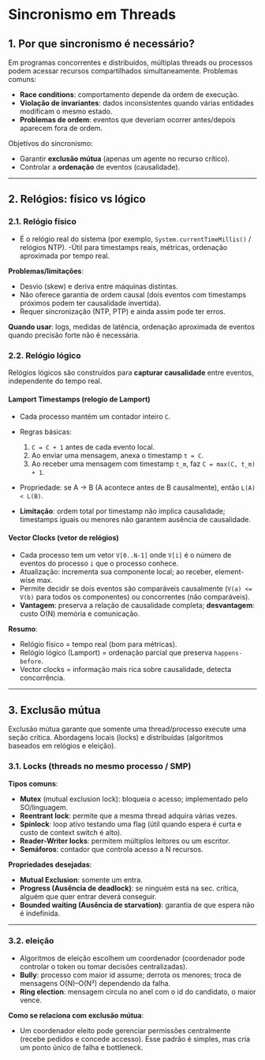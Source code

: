 # Sincronismo em Threads

## 1. Por que sincronismo é necessário?

Em programas concorrentes e distribuídos, múltiplas threads ou processos podem acessar recursos compartilhados simultaneamente. Problemas comuns:

* **Race conditions**: comportamento depende da ordem de execução.
* **Violação de invariantes**: dados inconsistentes quando várias entidades modificam o mesmo estado.
* **Problemas de ordem**: eventos que deveriam ocorrer antes/depois aparecem fora de ordem.

Objetivos do sincronismo:

* Garantir **exclusão mútua** (apenas um agente no recurso crítico).
* Controlar a **ordenação** de eventos (causalidade).

---

## 2. Relógios: físico vs lógico

### 2.1. Relógio físico

* É o relógio real do sistema (por exemplo, `System.currentTimeMillis()` / relógios NTP).
  -Útil para timestamps reais, métricas, ordenação aproximada por tempo real.

**Problemas/limitações**:

* Desvio (skew) e deriva entre máquinas distintas.
* Não oferece garantia de ordem causal (dois eventos com timestamps próximos podem ter causalidade invertida).
* Requer sincronização (NTP, PTP) e ainda assim pode ter erros.

**Quando usar**: logs, medidas de latência, ordenação aproximada de eventos quando precisão forte não é necessária.

### 2.2. Relógio lógico

Relógios lógicos são construídos para **capturar causalidade** entre eventos, independente do tempo real.

#### Lamport Timestamps (relogio de Lamport)

* Cada processo mantém um contador inteiro `C`.
* Regras básicas:

  1. `C = C + 1` antes de cada evento local.
  2. Ao enviar uma mensagem, anexa o timestamp `t = C`.
  3. Ao receber uma mensagem com timestamp `t_m`, faz `C = max(C, t_m) + 1`.
* Propriedade: se A -> B (A acontece antes de B causalmente), então `L(A) < L(B)`.
* **Limitação**: ordem total por timestamp não implica causalidade; timestamps iguais ou menores não garantem ausência de causalidade.

#### Vector Clocks (vetor de relógios)

* Cada processo tem um vetor `V[0..N-1]` onde `V[i]` é o número de eventos do processo `i` que o processo conhece.
* Atualização: incrementa sua componente local; ao receber, element-wise max.
* Permite decidir se dois eventos são comparáveis causalmente (`V(a) <= V(b)` para todos os componentes) ou concorrentes (não comparáveis).
* **Vantagem**: preserva a relação de causalidade completa; **desvantagem**: custo O(N) memória e comunicação.

**Resumo**:

* Relógio físico = tempo real (bom para métricas).
* Relógio lógico (Lamport) = ordenação parcial que preserva `happens-before`.
* Vector clocks = informação mais rica sobre causalidade, detecta concorrência.

---

## 3. Exclusão mútua

Exclusão mútua garante que somente uma thread/processo execute uma seção crítica. Abordagens locais (locks) e distribuídas (algoritmos baseados em relógios e eleição).

### 3.1. Locks (threads no mesmo processo / SMP)

**Tipos comuns**:

* **Mutex** (mutual exclusion lock): bloqueia o acesso; implementado pelo SO/linguagem.
* **Reentrant lock**: permite que a mesma thread adquira várias vezes.
* **Spinlock**: loop ativo testando uma flag (útil quando espera é curta e custo de context switch é alto).
* **Reader-Writer locks**: permitem múltiplos leitores ou um escritor.
* **Semáforos**: contador que controla acesso a N recursos.

**Propriedades desejadas**:

* **Mutual Exclusion**: somente um entra.
* **Progress (Ausência de deadlock)**: se ninguém está na sec. crítica, alguém que quer entrar deverá conseguir.
* **Bounded waiting (Ausência de starvation)**: garantia de que espera não é indefinida.
---

### 3.2. eleição

* Algoritmos de eleição escolhem um coordenador (coordenador pode controlar o token ou tomar decisões centralizadas).
* **Bully**: processo com maior id assume; derrota os menores; troca de mensagens O(N)–O(N²) dependendo da falha.
* **Ring election**: mensagem circula no anel com o id do candidato, o maior vence.

**Como se relaciona com exclusão mútua**:

* Um coordenador eleito pode gerenciar permissões centralmente (recebe pedidos e concede accesso). Esse padrão é simples, mas cria um ponto único de falha e bottleneck.
